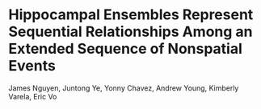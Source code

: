 # Hippocampal Ensembles Represent Sequential Relationships Among an Extended Sequence of Nonspatial Events
James Nguyen, Juntong Ye, Yonny Chavez, Andrew Young, Kimberly Varela, Eric Vo
